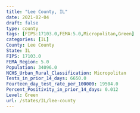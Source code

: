 ```yaml
---
title: "Lee County, IL"
date: 2021-02-04
draft: false
type: county
tags: [FIPS:17103.0,FEMA:5.0,Micropolitan,Green]
categories: [IL]
County: Lee County
State: IL
FIPS: 17103.0
FEMA_Region: 5.0
Population: 34096.0
NCHS_Urban_Rural_Classification: Micropolitan
Tests_in_prior_14_days: 6650.0
Fourteen_day_test_rate_per_100000: 19504.0
Percent_Positivity_in_prior_14_days: 0.012
Level: Green
url: /states/IL/lee-county
---
```



